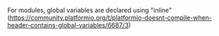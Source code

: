 For modules, global variables are declared using "inline" (https://community.platformio.org/t/platformio-doesnt-compile-when-header-contains-global-variables/6687/3)